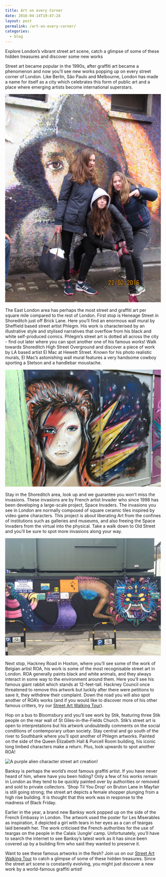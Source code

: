 ```yaml
---
title: ﻿Art on every Corner
date: 2016-04-14T19:47:24
layout: post
permalink: /art-on-every-corner/
categories:
  - blog
---
```


Explore London’s vibrant street art scene, catch a glimpse of some of these hidden treasures and discover some new works

Street art became popular in the 1990s, after graffiti art became a phenomenon and now you’ll see new works popping up on every street corner of London. Like Berlin, São Paulo and Melbourne, London has made a name for itself as a city which celebrates this form of public art and a place where emerging artists become international superstars.

<p><img src="/images/street-art-walk-770.jpg" alt="Three cool girls posing in front of some street art" /></p>

The East London area has perhaps the most street and graffiti art per square mile compared to the rest of London. First stop is Heneage Street in Shoreditch just off Brick Lane. Here you’ll find an enormous wall mural by Sheffield based street artist Phlegm. His work is characterised by an illustrative style and stylised narratives that overflow from his black and white self-produced comics. Phlegm’s street art is dotted all across the city - find out later where you can spot another one of his famous works! Walk towards Shoreditch High Street Overground and discover a piece of work by LA  based artist El Mac at Hewett Street. Known for his photo realistic murals, El Mac’s astonishing wall mural features a very handsome cowboy sporting a Stetson and a handlebar moustache.  

<p><img src="/images/street-art-1-770.jpg" alt="A piece of David Bowie inspired street art?" /></p>

Stay in the Shoreditch area, look up and we guarantee you won’t miss the invasions. These invasions are by French artist Invader who since 1998 has been developing a large-scale project, Space Invaders. The invasions you see in London are normally composed of square ceramic tiles inspired by video game characters. This project is about liberating Art from the confines of institutions such as galleries and museums, and also freeing the Space Invaders from the virtual into the physical. Take a walk down to Old Street and you’ll be sure to spot more invasions along your way.

<p><img src="/images/street-art-2-770.jpg" alt="A dragon inspired piece of street art" /></p>

Next stop, Hackney Road in Hoxton, where you’ll see some of the work of Belgian artist ROA, his work is some of the most recognisable street art in London. ROA generally paints black and white animals, and they always interact in some way to the environment around them. Here you’ll see his famous giant rabbit which stands at 12-feet-tall. Hackney Council once threatened to remove this artwork but luckily after there were petitions to save it, they withdrew their complaint. Down the road you will also spot another of ROA’s works (and if you would like to discover more of his other famous critters, try our [Street Art Walking Tour](/product/street-art)).

Hop on a bus to Bloomsbury and you’ll see work by Stik, featuring three Stik people on the rear wall of St Giles-in-the-Fields Church. Stik’s street art is open to interpretations but his artwork undoubtedly comments on the social conditions of contemporary urban society. Stay central and go south of the river to Southbank where you’ll spot another of Phlegm artworks. Painted on the side of the Queen Elizabeth Hall & Purcell Room building, his iconic long limbed characters make a return. Plus, look upwards to spot another ROA!

<p><img src="/images/street-art-3.jpg" alt="A purple alien character street art creation!" /></p>

Banksy is perhaps the world’s most famous graffiti artist. If you have never heard of him, where have you been hiding? Only a few of his works remain in London as they tend to be quickly painted over by authorities or removed and sold to private collectors. ‘Shop Til You Drop’ on Bruton Lane in Mayfair is still going strong; the street art depicts a female shopper plunging from a high rise building. It is thought that this work was in response to the madness of Black Friday.

Earlier in the year, a brand new Banksy work popped up on the side of the French Embassy in London. The artwork used the poster for Les Miserables as inspiration, it depicted a girl with tears in her eyes as a can of teargas laid beneath her. The work criticised the French authorities for the use of teargas on the people in the Calais ‘Jungle’ camp. Unfortunately, you’ll have to search the internet to see Banksy’s latest work as it has since been covered up by a building firm who said they wanted to preserve it.

Want to see these famous artworks in the flesh? Join us on our [Street Art Walking Tour](/product/street-art) to catch a glimpse of some of these hidden treasures. Since the street art scene is constantly evolving, you might just discover a new work by a world-famous graffiti artist!
